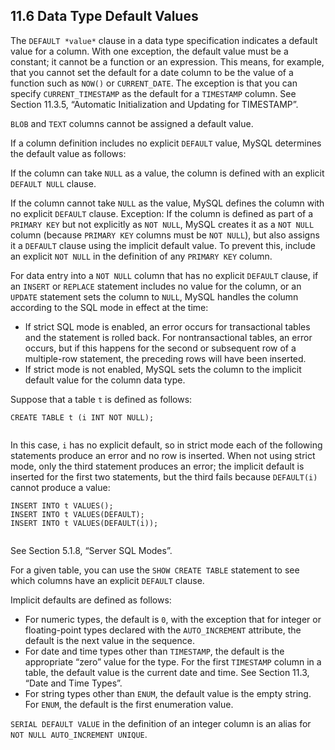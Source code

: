 ## 11.6 Data Type Default Values

 The `DEFAULT *value*` clause in a data type specification indicates a default value for a column. With one exception, the default value must be a constant; it cannot be a function or an expression. This means, for example, that you cannot set the default for a date column to be the value of a function such as `NOW()` or `CURRENT_DATE`. The exception is that you can specify `CURRENT_TIMESTAMP` as the default for a `TIMESTAMP` column. See Section 11.3.5, “Automatic Initialization and Updating for TIMESTAMP”.

 `BLOB` and `TEXT` columns cannot be assigned a default value.

 If a column definition includes no explicit `DEFAULT` value, MySQL determines the default value as follows:

 If the column can take `NULL` as a value, the column is defined with an explicit `DEFAULT NULL` clause.

 If the column cannot take `NULL` as the value, MySQL defines the column with no explicit `DEFAULT` clause. Exception: If the column is defined as part of a `PRIMARY KEY` but not explicitly as `NOT NULL`, MySQL creates it as a `NOT NULL` column (because `PRIMARY KEY` columns must be `NOT NULL`), but also assigns it a `DEFAULT` clause using the implicit default value. To prevent this, include an explicit `NOT NULL` in the definition of any `PRIMARY KEY` column.

 For data entry into a `NOT NULL` column that has no explicit `DEFAULT` clause, if an `INSERT` or `REPLACE` statement includes no value for the column, or an `UPDATE` statement sets the column to `NULL`, MySQL handles the column according to the SQL mode in effect at the time:

-  If strict SQL mode is enabled, an error occurs for transactional tables and the statement is rolled back. For nontransactional tables, an error occurs, but if this happens for the second or subsequent row of a multiple-row statement, the preceding rows will have been inserted.
-  If strict mode is not enabled, MySQL sets the column to the implicit default value for the column data type.

 Suppose that a table `t` is defined as follows:

```
CREATE TABLE t (i INT NOT NULL);


```

 In this case, `i` has no explicit default, so in strict mode each of the following statements produce an error and no row is inserted. When not using strict mode, only the third statement produces an error; the implicit default is inserted for the first two statements, but the third fails because `DEFAULT(i)` cannot produce a value:

```
INSERT INTO t VALUES();
INSERT INTO t VALUES(DEFAULT);
INSERT INTO t VALUES(DEFAULT(i));


```

 See Section 5.1.8, “Server SQL Modes”.

 For a given table, you can use the `SHOW CREATE TABLE` statement to see which columns have an explicit `DEFAULT` clause.

 Implicit defaults are defined as follows:

-  For numeric types, the default is `0`, with the exception that for integer or floating-point types declared with the `AUTO_INCREMENT` attribute, the default is the next value in the sequence.
-  For date and time types other than `TIMESTAMP`, the default is the appropriate “zero” value for the type. For the first `TIMESTAMP` column in a table, the default value is the current date and time. See Section 11.3, “Date and Time Types”.
-  For string types other than `ENUM`, the default value is the empty string. For `ENUM`, the default is the first enumeration value.

 `SERIAL DEFAULT VALUE` in the definition of an integer column is an alias for `NOT NULL AUTO_INCREMENT UNIQUE`.